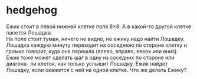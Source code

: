 # hedgehog

Ежик стоит в левой нижней клетке поля 8×8. А в какой-то другой клетке пасется Лошадка.   
На поле стоит туман, ничего не видно, но ежику надо найти Лошадку.   
Лошадка каждую минуту переходит на соседнюю по стороне
клетку и громко говорит, куда она перешла (влево, вправо, вверх или вниз).
Ежик тоже может сделать шаг в одну из соседних по стороне или диагона-
ли клеток, как только услышит Лошадку. Ежик найдет Лошадку, если
окажется с ней на одной клетке. Что же делать Ежику?
